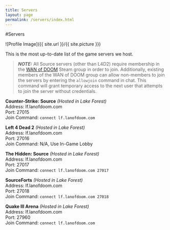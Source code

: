 ```yaml
---
title: Servers
layout: page
permalink: /servers/index.html
---
```

#Servers

<style>
img { width: 50%; margin: 0 auto; display: block; }
</style>

![Profile Image]({{ site.url }}/{{ site.picture }})

This is the most up-to-date list of the game servers we host.

> **_NOTE:_** All Source servers (other than L4D2) require membership in the
> [WAN of DOOM](https://steamcommunity.com/groups/wanofdoom/) Steam group in 
> order to join. Additionally, existing members of the WAN of DOOM group can 
> allow non-members to join the servers by entering the `allowjoin` command in
> chat. This command will grant temporary access to the next user that attempts
> to join the server without credentials.

**Counter-Strike: Source** *(Hosted in Lake Forest)*<br>
Address: lf.lanofdoom.com<br>
Port: 27015<br>
Join Command: `connect lf.lanofdoom.com`<br>

**Left 4 Dead 2** *(Hosted in Lake Forest)*<br>
Address: lf.lanofdoom.com<br>
Port: 27016<br>
Join Command: N/A, Use In-Game Lobby<br>

**The Hidden: Source** *(Hosted in Lake Forest)*<br>
Address: lf.lanofdoom.com<br>
Port: 27017<br>
Join Command: `connect lf.lanofdoom.com 27017`<br>

**SourceForts** *(Hosted in Lake Forest)*<br>
Address: lf.lanofdoom.com<br>
Port: 27018<br>
Join Command: `connect lf.lanofdoom.com 27018`<br>

**Quake III Arena** *(Hosted in Lake Forest)*<br>
Address: lf.lanofdoom.com<br>
Port: 27960<br>
Join Command: `connect lf.lanofdoom.com`<br>